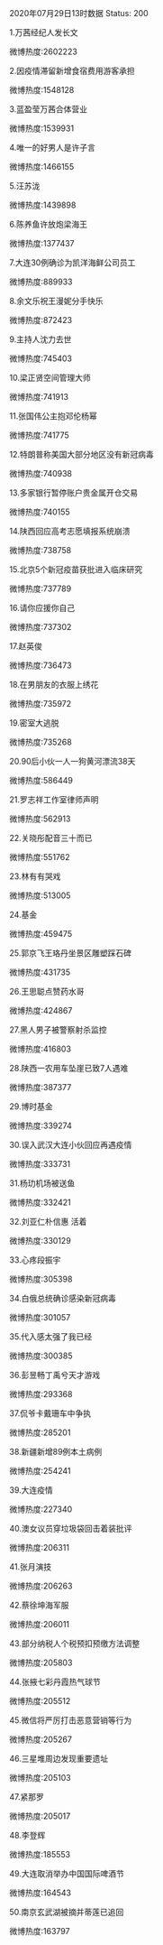 2020年07月29日13时数据
Status: 200

1.万茜经纪人发长文

微博热度:2602223

2.因疫情滞留新增食宿费用游客承担

微博热度:1548128

3.蓝盈莹万茜合体营业

微博热度:1539931

4.唯一的好男人是许子言

微博热度:1466155

5.汪苏泷

微博热度:1439898

6.陈养鱼许放炮梁海王

微博热度:1377437

7.大连30例确诊为凯洋海鲜公司员工

微博热度:889933

8.余文乐祝王漫妮分手快乐

微博热度:872423

9.主持人沈力去世

微博热度:745403

10.梁正贤空间管理大师

微博热度:741913

11.张国伟公主抱邓伦杨幂

微博热度:741775

12.特朗普称美国大部分地区没有新冠病毒

微博热度:740938

13.多家银行暂停账户贵金属开仓交易

微博热度:740155

14.陕西回应高考志愿填报系统崩溃

微博热度:738758

15.北京5个新冠疫苗获批进入临床研究

微博热度:737789

16.请你应援你自己

微博热度:737302

17.赵英俊

微博热度:736473

18.在男朋友的衣服上绣花

微博热度:735972

19.密室大逃脱

微博热度:735268

20.90后小伙一人一狗黄河漂流38天

微博热度:586449

21.罗志祥工作室律师声明

微博热度:562913

22.关晓彤配音三十而已

微博热度:551762

23.林有有哭戏

微博热度:513005

24.基金

微博热度:459475

25.郭京飞王珞丹坐景区雕塑踩石碑

微博热度:431735

26.王思聪点赞药水哥

微博热度:424867

27.黑人男子被警察射杀监控

微博热度:416803

28.陕西一农用车坠崖已致7人遇难

微博热度:387377

29.博时基金

微博热度:339274

30.误入武汉大连小伙回应再遇疫情

微博热度:333731

31.杨玏机场被送鱼

微博热度:332421

32.刘亚仁朴信惠 活着

微博热度:330129

33.心疼段振宇

微博热度:305398

34.白俄总统确诊感染新冠病毒

微博热度:301057

35.代入感太强了我已经

微博热度:300385

36.彭昱畅丁禹兮天才游戏

微博热度:293368

37.侃爷卡戴珊车中争执

微博热度:285201

38.新疆新增89例本土病例

微博热度:254241

39.大连疫情

微博热度:227340

40.澳女议员穿垃圾袋回击着装批评

微博热度:206311

41.张月演技

微博热度:206263

42.蔡徐坤海军服

微博热度:206011

43.部分纳税人个税预扣预缴方法调整

微博热度:205803

44.张掖七彩丹霞热气球节

微博热度:205512

45.微信将严厉打击恶意营销等行为

微博热度:205267

46.三星堆周边发现重要遗址

微博热度:205103

47.紧那罗

微博热度:205017

48.李登辉

微博热度:185553

49.大连取消举办中国国际啤酒节

微博热度:164543

50.南京玄武湖被摘并蒂莲已追回

微博热度:163797

